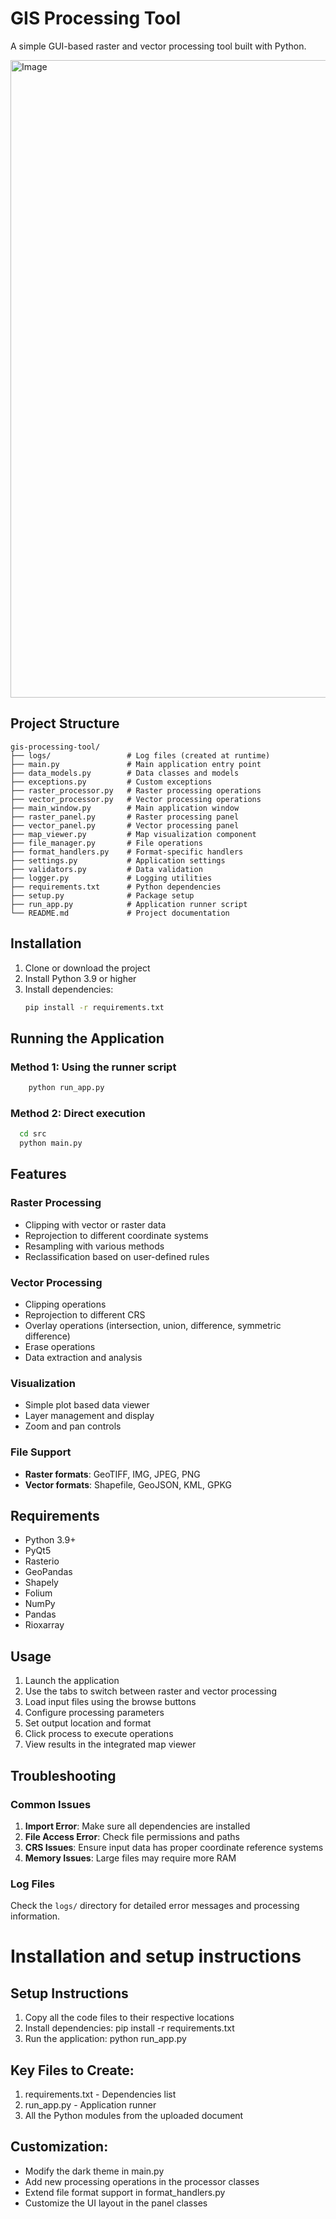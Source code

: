 # GIS Processing Tool

A simple GUI-based raster and vector processing tool built with Python.

<img width="1919" height="1020" alt="Image" src="https://github.com/user-attachments/assets/8c3b4b93-8e7c-42bf-b43e-7dbe3cb50769" />

## Project Structure

```
gis-processing-tool/
├── logs/                 # Log files (created at runtime)
├── main.py               # Main application entry point
├── data_models.py        # Data classes and models
├── exceptions.py         # Custom exceptions
├── raster_processor.py   # Raster processing operations
├── vector_processor.py   # Vector processing operations
├── main_window.py        # Main application window
├── raster_panel.py       # Raster processing panel
├── vector_panel.py       # Vector processing panel
├── map_viewer.py         # Map visualization component
├── file_manager.py       # File operations
├── format_handlers.py    # Format-specific handlers
├── settings.py           # Application settings
├── validators.py         # Data validation
├── logger.py             # Logging utilities
├── requirements.txt      # Python dependencies
├── setup.py              # Package setup
├── run_app.py            # Application runner script
└── README.md             # Project documentation
```

## Installation

1. Clone or download the project
2. Install Python 3.9 or higher
3. Install dependencies:
   ```bash
   pip install -r requirements.txt
   ```

## Running the Application

### Method 1: Using the runner script
```bash
    python run_app.py
```

### Method 2: Direct execution
```bash
  cd src
  python main.py
```

## Features

### Raster Processing
- Clipping with vector or raster data
- Reprojection to different coordinate systems
- Resampling with various methods
- Reclassification based on user-defined rules

### Vector Processing
- Clipping operations
- Reprojection to different CRS
- Overlay operations (intersection, union, difference, symmetric difference)
- Erase operations
- Data extraction and analysis

### Visualization
- Simple plot based data viewer
- Layer management and display
- Zoom and pan controls

### File Support
- **Raster formats**: GeoTIFF, IMG, JPEG, PNG
- **Vector formats**: Shapefile, GeoJSON, KML, GPKG

## Requirements

- Python 3.9+
- PyQt5
- Rasterio
- GeoPandas
- Shapely
- Folium
- NumPy
- Pandas
- Rioxarray

## Usage

1. Launch the application
2. Use the tabs to switch between raster and vector processing
3. Load input files using the browse buttons
4. Configure processing parameters
5. Set output location and format
6. Click process to execute operations
7. View results in the integrated map viewer

## Troubleshooting

### Common Issues

1. **Import Error**: Make sure all dependencies are installed
2. **File Access Error**: Check file permissions and paths
3. **CRS Issues**: Ensure input data has proper coordinate reference systems
4. **Memory Issues**: Large files may require more RAM

### Log Files

Check the `logs/` directory for detailed error messages and processing information.

# Installation and setup instructions
## Setup Instructions

1. Copy all the code files to their respective locations
2. Install dependencies:
   pip install -r requirements.txt
3. Run the application:
   python run_app.py

## Key Files to Create:

1. requirements.txt - Dependencies list
2. run_app.py - Application runner
3. All the Python modules from the uploaded document

## Customization:

- Modify the dark theme in main.py
- Add new processing operations in the processor classes
- Extend file format support in format_handlers.py
- Customize the UI layout in the panel classes
